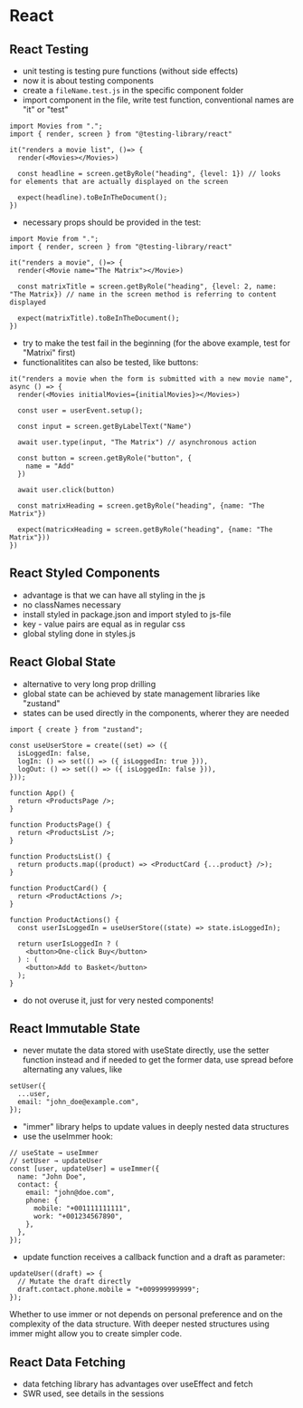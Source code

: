 # React

## React Testing

- unit testing is testing pure functions (without side effects)
- now it is about testing components
- create a `fileName.test.js` in the specific component folder
- import component in the file, write test function, conventional names are "it" or "test"

```
import Movies from ".";
import { render, screen } from "@testing-library/react"

it("renders a movie list", ()=> {
  render(<Movies></Movies>)

  const headline = screen.getByRole("heading", {level: 1}) // looks for elements that are actually displayed on the screen

  expect(headline).toBeInTheDocument();
})
```

- necessary props should be provided in the test:

```
import Movie from ".";
import { render, screen } from "@testing-library/react"

it("renders a movie", ()=> {
  render(<Movie name="The Matrix"></Movie>)

  const matrixTitle = screen.getByRole("heading", {level: 2, name: "The Matrix}) // name in the screen method is referring to content displayed

  expect(matrixTitle).toBeInTheDocument();
})
```

- try to make the test fail in the beginning (for the above example, test for "Matrixi" first)
- functionalitites can also be tested, like buttons:

```
it("renders a movie when the form is submitted with a new movie name", async () => {
  render(<Movies initialMovies={initialMovies}></Movies>)

  const user = userEvent.setup();

  const input = screen.getByLabelText("Name")

  await user.type(input, "The Matrix") // asynchronous action

  const button = screen.getByRole("button", {
    name = "Add"
  })

  await user.click(button)

  const matrixHeading = screen.getByRole("heading", {name: "The Matrix"})

  expect(matricxHeading = screen.getByRole("heading", {name: "The Matrix"}))
})
```

## React Styled Components

- advantage is that we can have all styling in the js
- no classNames necessary
- install styled in package.json and import styled to js-file
- key - value pairs are equal as in regular css
- global styling done in styles.js

## React Global State

- alternative to very long prop drilling
- global state can be achieved by state management libraries like "zustand"
- states can be used directly in the components, wherer they are needed

```
import { create } from "zustand";

const useUserStore = create((set) => ({
  isLoggedIn: false,
  logIn: () => set(() => ({ isLoggedIn: true })),
  logOut: () => set(() => ({ isLoggedIn: false })),
}));

function App() {
  return <ProductsPage />;
}

function ProductsPage() {
  return <ProductsList />;
}

function ProductsList() {
  return products.map((product) => <ProductCard {...product} />);
}

function ProductCard() {
  return <ProductActions />;
}

function ProductActions() {
  const userIsLoggedIn = useUserStore((state) => state.isLoggedIn);

  return userIsLoggedIn ? (
    <button>One-click Buy</button>
  ) : (
    <button>Add to Basket</button>
  );
}
```

- do not overuse it, just for very nested components!

## React Immutable State

- never mutate the data stored with useState directly, use the setter function instead and if needed to get the former data, use spread before alternating any values, like

```
setUser({
  ...user,
  email: "john_doe@example.com",
});
```

- "immer" library helps to update values in deeply nested data structures
- use the useImmer hook:

```
// useState → useImmer
// setUser → updateUser
const [user, updateUser] = useImmer({
  name: "John Doe",
  contact: {
    email: "john@doe.com",
    phone: {
      mobile: "+001111111111",
      work: "+001234567890",
    },
  },
});
```

- update function receives a callback function and a draft as parameter:

```
updateUser((draft) => {
  // Mutate the draft directly
  draft.contact.phone.mobile = "+009999999999";
});
```

Whether to use immer or not depends on personal preference and on the complexity of the data structure. With deeper nested structures using immer might allow you to create simpler code.

## React Data Fetching

- data fetching library has advantages over useEffect and fetch
- SWR used, see details in the sessions

